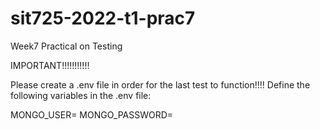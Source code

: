 # sit725-2022-t1-prac7
Week7 Practical on Testing

IMPORTANT!!!!!!!!!!!

Please create a .env file in order for the last test to function!!!!
Define the following variables in the .env file:

MONGO_USER=
MONGO_PASSWORD=